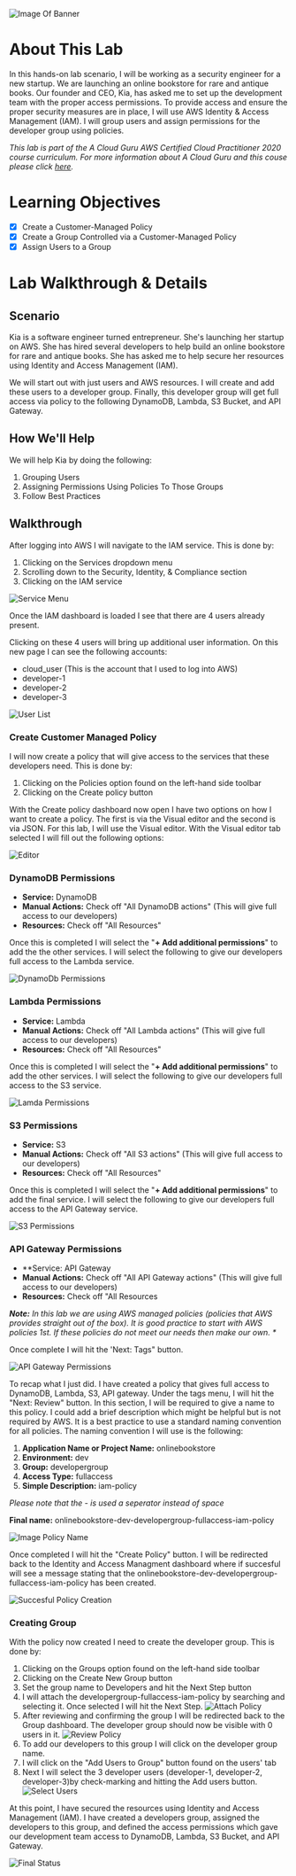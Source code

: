 ![Image Of Banner](img/banner.png)

# About This Lab
In this hands-on lab scenario, I will be working as a security engineer for a new startup. We are launching an online bookstore for rare and antique books. Our founder and CEO, Kia, has asked me to set up the development team with the proper access permissions. To provide access and ensure the proper security measures are in place, I will use AWS Identity & Access Management (IAM). I will group users and assign permissions for the developer group using policies.

*This lab is part of the A Cloud Guru AWS Certified Cloud Practitioner 2020 course curriculum. For more information about A Cloud Guru and this couse please click [here](https://acloud.guru/overview/aws-certified-cloud-practitioner?_ga=2.251324549.226935666.1612970094-940664086.1612792344).* 

# Learning Objectives
- [x] Create a Customer-Managed Policy
- [x] Create a Group Controlled via a Customer-Managed Policy
- [x] Assign Users to a Group

# Lab Walkthrough & Details

## Scenario
Kia is a software engineer turned entrepreneur. She's launching her startup on AWS. She has hired several developers to help build an online bookstore for rare and antique books. She has asked me to help secure her resources using Identity and Access Management (IAM).

We will start out with just users and AWS resources. I will create and add these users to a developer group. Finally, this developer group will get full access via policy to the following DynamoDB, Lambda, S3 Bucket, and API Gateway.

## How We'll Help
We will help Kia by doing the following:
1. Grouping Users
1. Assigning Permissions Using Policies To Those Groups
1. Follow Best Practices

## Walkthrough

After logging into AWS I will navigate to the IAM service. This is done by: 
1. Clicking on the Services dropdown menu
1. Scrolling down to the Security, Identity, & Compliance section
1. Clicking on the IAM service

![Service Menu](img/ServiceMenu.png)

Once the IAM dashboard is loaded I see that there are 4 users already present.

Clicking on these 4 users will bring up additional user information. On this new page I can see the following accounts:
* cloud_user (This is the account that I used to log into AWS)
* developer-1
* developer-2
* developer-3

![User List](img/UserList.png)

### Create Customer Managed Policy
I will now create a policy that will give access to the services that these developers need. This is done by:
1. Clicking on the Policies option found on the left-hand side toolbar
2. Clicking on the Create policy button

With the Create policy dashboard now open I have two options on how I want to create a policy. The first is via the Visual editor and the second is via JSON. For this lab, I will use the Visual editor. With the Visual editor tab selected I will fill out the following options:

![Editor](img/Editor.png)

### DynamoDB Permissions 
* **Service:** DynamoDB
* **Manual Actions:** Check off "All DynamoDB actions" (This will give full access to our developers)
* **Resources:** Check off "All Resources"

Once this is completed I will select the "**+ Add additional permissions**" to add the the other services. I will select the following to give our developers full access to the Lambda service.

![DynamoDb Permissions](img/DynamoDB%20Permissions.png)

### Lambda Permissions
* **Service:** Lambda
* **Manual Actions:** Check off "All Lambda actions" (This will give full access to our developers)
* **Resources:** Check off "All Resources"

Once this is completed I will select the "**+ Add additional permissions**" to add the other services. I will select the following to give our developers full access to the S3 service.

![Lamda Permissions](img/LambdaPermissions.png)

### S3 Permissions
* **Service:** S3
* **Manual Actions:** Check off "All S3 actions" (This will give full access to our developers)
* **Resources:** Check off "All Resources"

Once this is completed I will select the "**+ Add additional permissions**" to add the final service. I will select the following to give our developers full access to the API Gateway service.

![S3 Permissions](img/S3Permissions.png)

### API Gateway Permissions
* **Service: API Gateway
* **Manual Actions:** Check off "All API Gateway actions" (This will give full access to our developers)
* **Resources:** Check off "All Resources

_**Note:** In this lab we are using AWS managed policies (policies that AWS provides straight out of the box). It is good practice to start with AWS policies 1st. If these policies do not meet our needs then make our own. *_

Once complete I will hit the 'Next: Tags" button. 

![API Gateway Permissions](img/APIGatewayPermissions.png)

To recap what I just did. I have created a policy that gives full access to DynamoDB, Lambda, S3, API gateway. Under the tags menu, I will hit the "Next: Review" button. In this section, I will be required to give a name to this policy. I could add a brief description which might be helpful but is not required by AWS. It is a best practice to use a standard naming convention for all policies. The naming convention I will use is the following:

1. **Application Name or Project Name:** onlinebookstore
1. **Environment:** dev
1. **Group:** developergroup
1. **Access Type:** fullaccess
1. **Simple Description:** iam-policy

*Please note that the - is used a seperator instead of space*

**Final name:** onlinebookstore-dev-developergroup-fullaccess-iam-policy

![Image Policy Name](img/Policyname.png)

Once completed I will hit the "Create Policy" button. I will be redirected back to the Identity and Access Managment dashboard where if succesful will see a message stating that the onlinebookstore-dev-developergroup-fullaccess-iam-policy has been created.

![Succesful Policy Creation](img/Succesful%20Policy%20Creation.png)

### Creating Group
With the policy now created I need to create the developer group. This is done by:
1. Clicking on the Groups option found on the left-hand side toolbar
1. Clicking on the Create New Group button
1. Set the group name to Developers and hit the Next Step button
1. I will attach the developergroup-fullaccess-iam-policy by searching and selecting it. Once selected I will hit the Next Step.
![Attach Policy](img/Attach_Policy.png)
1. After reviewing and confirming the group I will be redirected back to the Group dashboard. The developer group should now be visible with 0 users in it.
![Review Policy](img/ReviewPolicy.png)
1. To add our developers to this group I will click on the developer group name. 
1. I will click on the "Add Users to Group" button found on the users' tab
1. Next I will select the 3 developer users (developer-1, developer-2, developer-3)by check-marking and hitting the Add users button.
![Select Users](img/Select_Users.png)

At this point, I have secured the resources using Identity and Access Management (IAM). I have created a developers group, assigned the developers to this group, and defined the access permissions which gave our development team access to DynamoDB, Lambda, S3 Bucket, and API Gateway.

![Final Status](img/FinalStatus.png)




